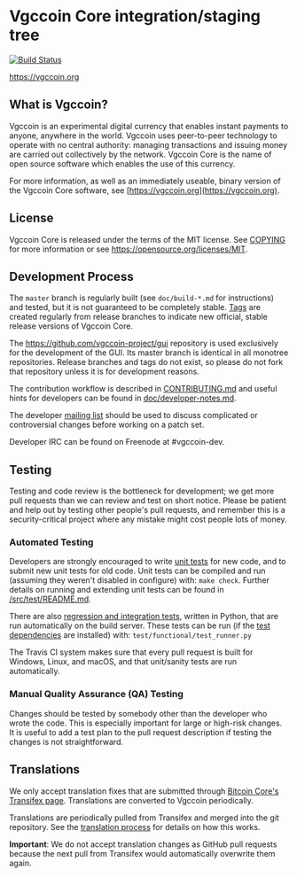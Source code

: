 Vgccoin Core integration/staging tree
=====================================

[![Build Status](https://travis-ci.org/vgccoin-project/vgccoin.svg?branch=master)](https://travis-ci.org/vgccoin-project/vgccoin)

https://vgccoin.org

What is Vgccoin?
----------------

Vgccoin is an experimental digital currency that enables instant payments to
anyone, anywhere in the world. Vgccoin uses peer-to-peer technology to operate
with no central authority: managing transactions and issuing money are carried
out collectively by the network. Vgccoin Core is the name of open source
software which enables the use of this currency.

For more information, as well as an immediately useable, binary version of
the Vgccoin Core software, see [https://vgccoin.org](https://vgccoin.org).

License
-------

Vgccoin Core is released under the terms of the MIT license. See [COPYING](COPYING) for more
information or see https://opensource.org/licenses/MIT.

Development Process
-------------------

The `master` branch is regularly built (see `doc/build-*.md` for instructions) and tested, but it is not guaranteed to be
completely stable. [Tags](https://github.com/vgccoin-project/vgccoin/tags) are created
regularly from release branches to indicate new official, stable release versions of Vgccoin Core.

The https://github.com/vgccoin-project/gui repository is used exclusively for the
development of the GUI. Its master branch is identical in all monotree
repositories. Release branches and tags do not exist, so please do not fork
that repository unless it is for development reasons.

The contribution workflow is described in [CONTRIBUTING.md](CONTRIBUTING.md)
and useful hints for developers can be found in [doc/developer-notes.md](doc/developer-notes.md).

The developer [mailing list](https://groups.google.com/forum/#!forum/vgccoin-dev)
should be used to discuss complicated or controversial changes before working
on a patch set.

Developer IRC can be found on Freenode at #vgccoin-dev.

Testing
-------

Testing and code review is the bottleneck for development; we get more pull
requests than we can review and test on short notice. Please be patient and help out by testing
other people's pull requests, and remember this is a security-critical project where any mistake might cost people
lots of money.

### Automated Testing

Developers are strongly encouraged to write [unit tests](src/test/README.md) for new code, and to
submit new unit tests for old code. Unit tests can be compiled and run
(assuming they weren't disabled in configure) with: `make check`. Further details on running
and extending unit tests can be found in [/src/test/README.md](/src/test/README.md).

There are also [regression and integration tests](/test), written
in Python, that are run automatically on the build server.
These tests can be run (if the [test dependencies](/test) are installed) with: `test/functional/test_runner.py`

The Travis CI system makes sure that every pull request is built for Windows, Linux, and macOS, and that unit/sanity tests are run automatically.

### Manual Quality Assurance (QA) Testing

Changes should be tested by somebody other than the developer who wrote the
code. This is especially important for large or high-risk changes. It is useful
to add a test plan to the pull request description if testing the changes is
not straightforward.

Translations
------------

We only accept translation fixes that are submitted through [Bitcoin Core's Transifex page](https://www.transifex.com/projects/p/bitcoin/).
Translations are converted to Vgccoin periodically.

Translations are periodically pulled from Transifex and merged into the git repository. See the
[translation process](doc/translation_process.md) for details on how this works.

**Important**: We do not accept translation changes as GitHub pull requests because the next
pull from Transifex would automatically overwrite them again.
